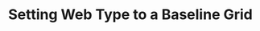 ---
title: Setting Web Type to a Baseline Grid
authors:
- craig-grannell
tags:
- TAG
- layout: article
---